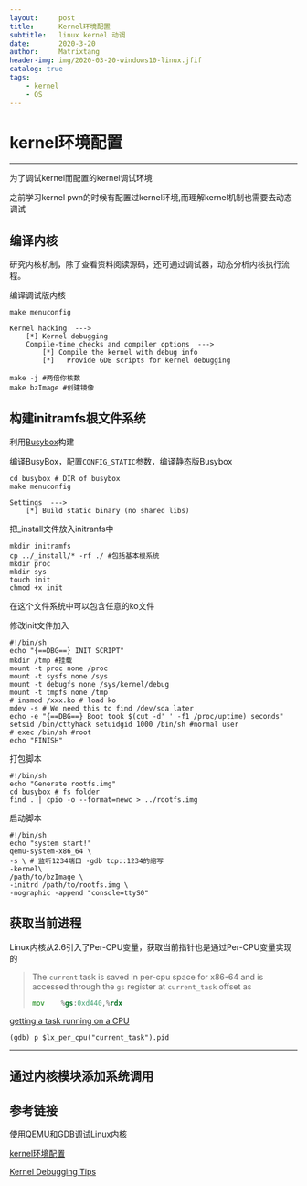 ```yaml
---
layout:     post
title:      Kernel环境配置 
subtitle:   linux kernel 动调
date:       2020-3-20
author:     Matrixtang
header-img: img/2020-03-20-windows10-linux.jfif
catalog: true
tags:
    - kernel
    - OS
---
```

# kernel环境配置

-----



为了调试kernel而配置的kernel调试环境

之前学习kernel pwn的时候有配置过kernel环境,而理解kernel机制也需要去动态调试



## 编译内核

研究内核机制，除了查看资料阅读源码，还可通过调试器，动态分析内核执行流程。

编译调试版内核

```shell
make menuconfig
```



```shell
Kernel hacking  ---> 
    [*] Kernel debugging
    Compile-time checks and compiler options  --->
        [*] Compile the kernel with debug info
        [*]   Provide GDB scripts for kernel debugging
```

```shell
make -j #两倍你核数
make bzImage #创建镜像
```



## 构建initramfs根文件系统

利用[Busybox](https://www.busybox.net/)构建

编译BusyBox，配置`CONFIG_STATIC`参数，编译静态版Busybox

```shell
cd busybox # DIR of busybox
make menuconfig
```



```shell
Settings  --->
    [*] Build static binary (no shared libs)
```

把_install文件放入initranfs中

```shell
mkdir initramfs
cp ../_install/* -rf ./ #包括基本根系统
mkdir proc
mkdir sys
touch init
chmod +x init
```

在这个文件系统中可以包含任意的ko文件

修改init文件加入

```shell
#!/bin/sh
echo "{==DBG==} INIT SCRIPT"
mkdir /tmp #挂载
mount -t proc none /proc
mount -t sysfs none /sys
mount -t debugfs none /sys/kernel/debug
mount -t tmpfs none /tmp
# insmod /xxx.ko # load ko 
mdev -s # We need this to find /dev/sda later
echo -e "{==DBG==} Boot took $(cut -d' ' -f1 /proc/uptime) seconds"
setsid /bin/cttyhack setuidgid 1000 /bin/sh #normal user
# exec /bin/sh #root 
echo "FINISH"
```



打包脚本

```shell
#!/bin/sh
echo "Generate rootfs.img"
cd busybox # fs folder
find . | cpio -o --format=newc > ../rootfs.img
```

启动脚本

```shell
#!/bin/sh
echo "system start!"
qemu-system-x86_64 \
-s \ # 监听1234端口 -gdb tcp::1234的缩写
-kernel\
/path/to/bzImage \
-initrd /path/to/rootfs.img \ 
-nographic -append "console=ttyS0"
```



## 获取当前进程



Linux内核从2.6引入了Per-CPU变量，获取当前指针也是通过Per-CPU变量实现的

>The `current` task is saved in per-cpu space for x86-64 and is accessed through the `gs` register at `current_task` offset as
>
>```asm
>mov    %gs:0xd440,%rdx
>```
>
>

[getting a task running on a CPU](http://slavaim.blogspot.com/2017/09/linux-kernel-debugging-with-gdb-getting.html)

```shell
(gdb) p $lx_per_cpu("current_task").pid
```



----



## 通过内核模块添加系统调用





## 参考链接

[使用QEMU和GDB调试Linux内核](https://consen.github.io/2018/01/17/debug-linux-kernel-with-qemu-and-gdb/)

[kernel环境配置](https://veritas501.space/2018/06/03/kernel%E7%8E%AF%E5%A2%83%E9%85%8D%E7%BD%AE/#more)

[Kernel Debugging Tips](https://elinux.org/Kernel_Debugging_Tips)







